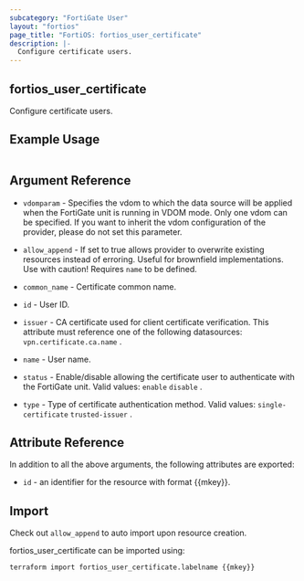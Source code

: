```yaml
---
subcategory: "FortiGate User"
layout: "fortios"
page_title: "FortiOS: fortios_user_certificate"
description: |-
  Configure certificate users.
---
```


## fortios_user_certificate
Configure certificate users.

## Example Usage

```hcl

```

## Argument Reference
* `vdomparam` - Specifies the vdom to which the data source will be applied when the FortiGate unit is running in VDOM mode. Only one vdom can be specified. If you want to inherit the vdom configuration of the provider, please do not set this parameter.
* `allow_append` - If set to true allows provider to overwrite existing resources instead of erroring. Useful for brownfield implementations. Use with caution! Requires `name` to be defined.

* `common_name` - Certificate common name.
* `id` - User ID.
* `issuer` - CA certificate used for client certificate verification. This attribute must reference one of the following datasources: `vpn.certificate.ca.name` .
* `name` - User name.
* `status` - Enable/disable allowing the certificate user to authenticate with the FortiGate unit. Valid values: `enable` `disable` .
* `type` - Type of certificate authentication method. Valid values: `single-certificate` `trusted-issuer` .

## Attribute Reference

In addition to all the above arguments, the following attributes are exported:
* `id` - an identifier for the resource with format {{mkey}}.

## Import

Check out `allow_append` to auto import upon resource creation.

fortios_user_certificate can be imported using:
```sh
terraform import fortios_user_certificate.labelname {{mkey}}
```
